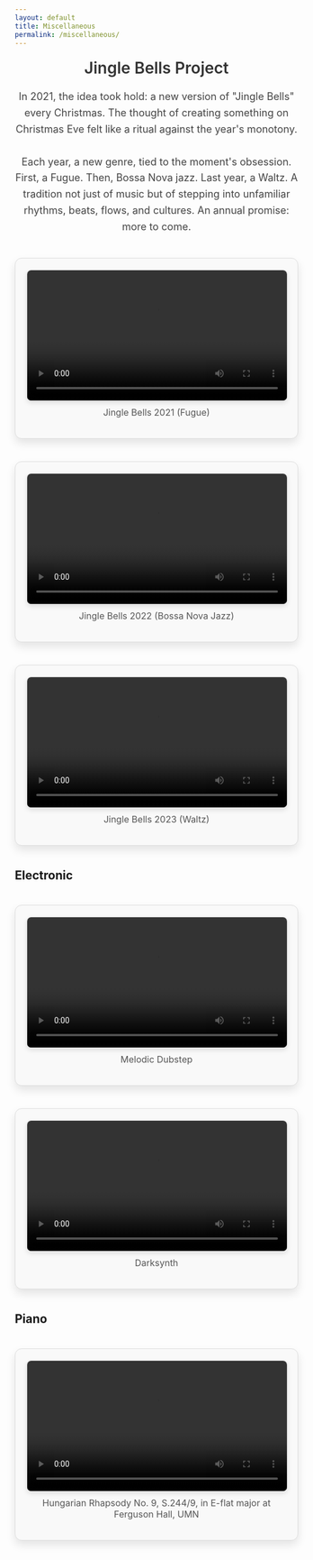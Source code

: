 ```yaml
---
layout: default
title: Miscellaneous
permalink: /miscellaneous/
---
```


<div style="text-align: center;">
  <h2 style="font-size: 28px; font-weight: 600; margin: 20px auto; color: #333;">Jingle Bells Project</h2>
  <p style="font-size: 18px; line-height: 1.6; color: #444; max-width: 700px; margin: 0 auto;">
    In 2021, the idea took hold: a new version of "Jingle Bells" every Christmas. The thought of creating something on Christmas Eve felt like a ritual against the year's monotony.<br><br>
    Each year, a new genre, tied to the moment's obsession. First, a Fugue. Then, Bossa Nova jazz. Last year, a Waltz. A tradition not just of music but of stepping into unfamiliar rhythms, beats, flows, and cultures. An annual promise: more to come.
  </p>
</div>

<div style="max-width: 800px; margin: 40px auto; background: #f9f9f9; border: 1px solid #ddd; border-radius: 12px; padding: 20px; box-shadow: 0 8px 16px rgba(0, 0, 0, 0.1);">
  <video width="100%" controls style="border: 1px solid #ddd; border-radius: 8px; box-shadow: 0 4px 8px rgba(0, 0, 0, 0.1);">
    <source src="https://www.dropbox.com/scl/fi/czcth4psvu9l4gf43l7nu/jinglebells2021.mp4?rlkey=3nr2grnr5ds7drk1g1ev2anbd&st=19amcud0&raw=1" type="video/mp4">
    Your browser does not support the video tag.
  </video>
  <p style="font-size: 16px; color: #555; margin-top: 10px; text-align: center;">Jingle Bells 2021 (Fugue)</p>
</div>

<div style="max-width: 800px; margin: 40px auto; background: #f9f9f9; border: 1px solid #ddd; border-radius: 12px; padding: 20px; box-shadow: 0 8px 16px rgba(0, 0, 0, 0.1);">
  <video width="100%" controls style="border: 1px solid #ddd; border-radius: 8px; box-shadow: 0 4px 8px rgba(0, 0, 0, 0.1);">
    <source src="https://www.dropbox.com/scl/fi/q3ofsu8dog3t31mwbq0nq/2022-Jingle-Bells.mp4?rlkey=849qhdc7jhfn18sehbli418dx&st=6b10w0s8&raw=1" type="video/mp4">
    Your browser does not support the video tag.
  </video>
  <p style="font-size: 16px; color: #555; margin-top: 10px; text-align: center;">Jingle Bells 2022 (Bossa Nova Jazz)</p>
</div>

<div style="max-width: 800px; margin: 40px auto; background: #f9f9f9; border: 1px solid #ddd; border-radius: 12px; padding: 20px; box-shadow: 0 8px 16px rgba(0, 0, 0, 0.1);">
  <video width="100%" controls style="border: 1px solid #ddd; border-radius: 8px; box-shadow: 0 4px 8px rgba(0, 0, 0, 0.1);">
    <source src="https://www.dropbox.com/scl/fi/s64sesp5iz6oslgdscwln/Jingle-Bells-2023.mp4?rlkey=lwicc6aujx1b7niwh3osfdx8d&st=o56pbclo&raw=1" type="video/mp4">
    Your browser does not support the video tag.
  </video>
  <p style="font-size: 16px; color: #555; margin-top: 10px; text-align: center;">Jingle Bells 2023 (Waltz)</p>
</div>

## Electronic
<div style="max-width: 800px; margin: 40px auto; background: #f9f9f9; border: 1px solid #ddd; border-radius: 12px; padding: 20px; box-shadow: 0 8px 16px rgba(0, 0, 0, 0.1);">
  <video width="100%" controls style="border: 1px solid #ddd; border-radius: 8px; box-shadow: 0 4px 8px rgba(0, 0, 0, 0.1);">
    <source src="https://www.dropbox.com/scl/fi/9ee52b76sj6i08ilcbn73/melodic-dubstep.mp4?rlkey=8jkckkk31qildkf1cq78krwiu&st=n8s08hz0&raw=1" type="video/mp4">
    Your browser does not support the video tag.
  </video>
  <p style="font-size: 16px; color: #555; margin-top: 10px; text-align: center;">Melodic Dubstep</p>
</div>

<div style="max-width: 800px; margin: 40px auto; background: #f9f9f9; border: 1px solid #ddd; border-radius: 12px; padding: 20px; box-shadow: 0 8px 16px rgba(0, 0, 0, 0.1);">
  <video width="100%" controls style="border: 1px solid #ddd; border-radius: 8px; box-shadow: 0 4px 8px rgba(0, 0, 0, 0.1);">
    <source src="https://www.dropbox.com/scl/fi/r5yqfowtnoqmfhbfkxhc1/darksynth.mp4?rlkey=s6r9vrlscn1v0uaocjon6bq5a&st=cc6yuz1t&raw=1" type="video/mp4">
    Your browser does not support the video tag.
  </video>
  <p style="font-size: 16px; color: #555; margin-top: 10px; text-align: center;">Darksynth</p>
</div>

## Piano
<div style="max-width: 800px; margin: 40px auto; background: #f9f9f9; border: 1px solid #ddd; border-radius: 12px; padding: 20px; box-shadow: 0 8px 16px rgba(0, 0, 0, 0.1);">
  <video width="100%" controls style="border: 1px solid #ddd; border-radius: 8px; box-shadow: 0 4px 8px rgba(0, 0, 0, 0.1);">
    <source src="https://www.dropbox.com/scl/fi/hgqka6aot9vsi3or1wizk/Hungarian-Rhapsody.mp4?rlkey=28xzpgbnk6xvnzrf605t9bfuu&st=5s4w9hy3&raw=1" type="video/mp4">
    Your browser does not support the video tag.
  </video>
  <p style="font-size: 16px; color: #555; margin-top: 10px; text-align: center;">Hungarian Rhapsody No. 9, S.244/9, in E-flat major at Ferguson Hall, UMN</p>
</div>
